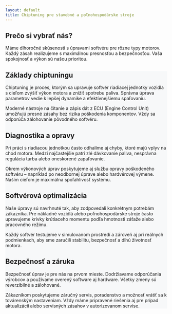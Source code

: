 ```yaml
---
layout: default
title: Chiptuning pre stavebné a poľnohospodárske stroje
---
```


<!-- Info Section Between Banner and Main Content -->
<section class="info-section text-center py-5 bg-white">
  <div class="container">
    <h2 class="h3 fw-bold mb-3 text-dark">Prečo si vybrať nás?</h2>
    <p class="lead text-muted">Máme dlhoročné skúsenosti s úpravami softvéru pre rôzne typy motorov. Každý zásah realizujeme s maximálnou presnosťou a bezpečnosťou. Vaša spokojnosť a výkon sú našou prioritou.</p>
  </div>
</section>

<!-- Section After Banner -->
<section id="onas" class="py-5" style="background-color: #f7f8f9;">
  <div class="container">
    <div class="row">
	  <div class="col-md-6 mb-4 orange-heading">
        <h2 class="h4 fw-bold">Základy chiptuningu</h2>
        <p>Chiptuning je proces, ktorým sa upravuje softvér riadiacej jednotky vozidla s cieľom zvýšiť výkon motora a znížiť spotrebu paliva. Správna úprava parametrov vedie k lepšej dynamike a efektívnejšiemu spaľovaniu.</p>
        <p>Moderné nástroje na čítanie a zápis dát z ECU (Engine Control Unit) umožňujú presné zásahy bez rizika poškodenia komponentov. Vždy sa odporúča zálohovanie pôvodného softvéru.</p>
      </div>
      <div class="col-md-6 mb-4 orange-heading">
        <h2 class="h4 fw-bold">Diagnostika a opravy</h2>
        <p>Pri práci s riadiacou jednotkou často odhalíme aj chyby, ktoré majú vplyv na chod motora. Medzi najčastejšie patrí zlé dávkovanie paliva, nesprávna regulácia turba alebo oneskorené zapaľovanie.</p>
        <p>Okrem výkonových úprav poskytujeme aj službu opravy poškodeného softvéru – napríklad po neodbornej úprave alebo hardvérovej výmene. Naším cieľom je maximálna spoľahlivosť systému.</p>
      </div>
    </div>
    <div class="row">
      <div class="col-md-6 mb-4 orange-heading">
        <h2 class="h4 fw-bold">Softvérová optimalizácia</h2>
        <p>Naše úpravy sú navrhnuté tak, aby zodpovedali konkrétnym potrebám zákazníka. Pre nákladné vozidlá alebo poľnohospodárske stroje často upravujeme krivky krútiaceho momentu podľa hmotnosti záťaže alebo pracovného režimu.</p>
        <p>Každý softvér testujeme v simulovanom prostredí a zároveň aj pri reálnych podmienkach, aby sme zaručili stabilitu, bezpečnosť a dlhú životnosť motora.</p>
      </div>
      <div class="col-md-6 mb-4 orange-heading">
        <h2 class="h4 fw-bold">Bezpečnosť a záruka</h2>
        <p>Bezpečnosť úprav je pre nás na prvom mieste. Dodržiavame odporúčania výrobcov a používame overený software aj hardware. Všetky zmeny sú reverzibilné a zálohované.</p>
        <p>Zákazníkom poskytujeme záručný servis, poradenstvo a možnosť vrátiť sa k továrenským nastaveniam. Vždy máme pripravené riešenia aj pre prípad aktualizácií alebo servisných zásahov v autorizovanom servise.</p>
      </div>
    </div>
  </div>
</section>
